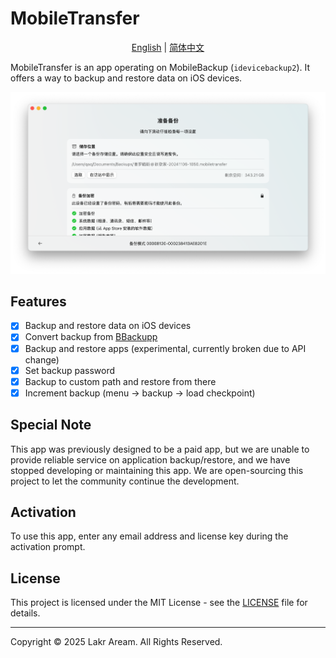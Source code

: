 # MobileTransfer

<p align="center">
  <a href="README.md">English</a> |
  <a href="/Resources/i18n/zh/README.md">简体中文</a>
</p>

MobileTransfer is an app operating on MobileBackup (`idevicebackup2`). It offers a way to backup and restore data on iOS devices.

![Screenshot](./Resources/Screenshot.png)

## Features

- [x] Backup and restore data on iOS devices
- [x] Convert backup from [BBackupp](https://github.com/Lakr233/BBackupp)
- [x] Backup and restore apps (experimental, currently broken due to API change)
- [x] Set backup password
- [x] Backup to custom path and restore from there
- [x] Increment backup (menu -> backup -> load checkpoint)

## Special Note

This app was previously designed to be a paid app, but we are unable to provide reliable service on application backup/restore, and we have stopped developing or maintaining this app. We are open-sourcing this project to let the community continue the development.

## Activation

To use this app, enter any email address and license key during the activation prompt.

## License

This project is licensed under the MIT License - see the [LICENSE](./LICENSE) file for details.

---

Copyright © 2025 Lakr Aream. All Rights Reserved.
